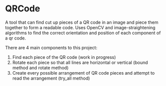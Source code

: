 # QRCode
A tool that can find cut up pieces of a QR code in an image and piece them together to form a readable code. Uses OpenCV and image-straightening algorithms to find the correct orientation and position of each component of a qr code.

There are 4 main components to this project: 
1) Find each piece of the QR code (work in progress)
2) Rotate each piece so that all lines are horizontal or vertical (bound method and rotate method)
3) Create every possible arrangement of QR code pieces and attempt to read the arrangement (try_all method)

